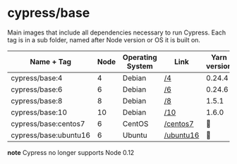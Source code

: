 # cypress/base

Main images that include all dependencies necessary to run Cypress.
Each tag is in a sub folder, named after Node version or OS it is built on.

Name + Tag | Node | Operating System | Link | Yarn version
--- | --- | --- | --- | ---
cypress/base:4 | 4 | Debian | [/4](4) | 0.24.4
cypress/base:6 | 6 | Debian | [/6](6) | 0.24.6
cypress/base:8 | 8 | Debian | [/8](8) | 1.5.1
cypress/base:10 | 10 | Debian | [/10](10) | 1.6.0
cypress/base:centos7 | 6 | CentOS | [/centos7](centos7) | 🚫
cypress/base:ubuntu16 | 6 | Ubuntu | [/ubuntu16](ubuntu16) | 🚫

**note** Cypress no longer supports Node 0.12
